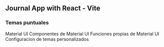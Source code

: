 ## Journal App with React - Vite

### Temas puntuales

Material UI
Componentes de Material UI
Funciones propias de Material UI
Configuracion de temas personalizados
